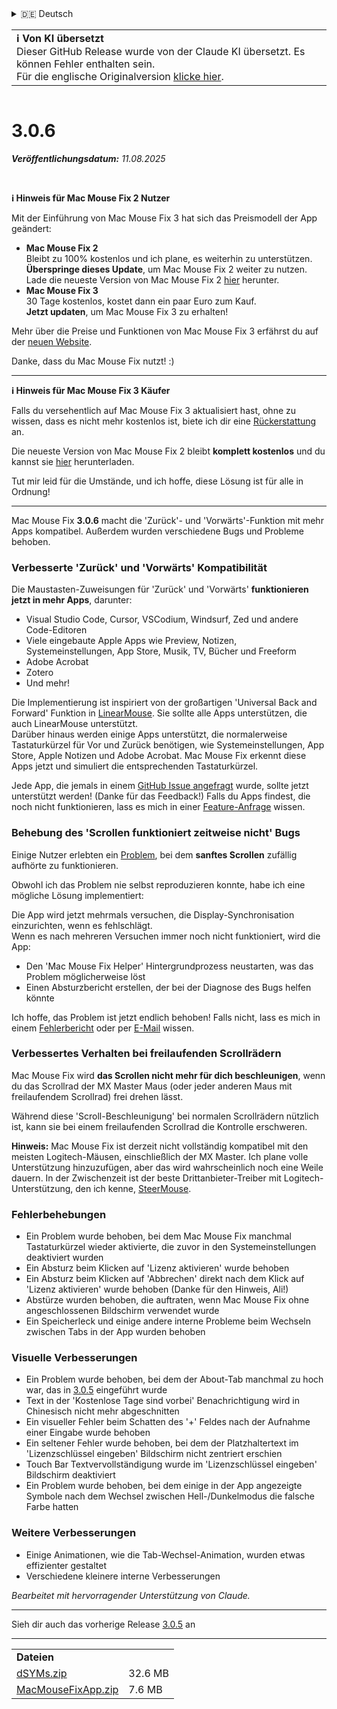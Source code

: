 <details>
<summary>🇩🇪 Deutsch</summary>

[🇬🇧 English (GitHub Release)](https://github.com/noah-nuebling/mac-mouse-fix/releases/tag/3.0.6)\
**🇩🇪 Deutsch**\
[🇻🇳 Tiếng Việt](https://redirect.macmousefix.com/?target=mmf-release&tag=3.0.6&locale=vi)\
[🇨🇳 中文 (简体)](https://redirect.macmousefix.com/?target=mmf-release&tag=3.0.6&locale=zh-Hans)\
[🇨🇳 中文 (繁體)](https://redirect.macmousefix.com/?target=mmf-release&tag=3.0.6&locale=zh-Hant)\
[🇭🇰 中文（香港)](https://redirect.macmousefix.com/?target=mmf-release&tag=3.0.6&locale=zh-HK)\
[🇰🇷 한국어](https://redirect.macmousefix.com/?target=mmf-release&tag=3.0.6&locale=ko)\
[Help translate Mac Mouse Fix to different languages!](https://github.com/noah-nuebling/mac-mouse-fix/discussions/731)
</details>
<table align=><td>
<b>ℹ️ Von KI übersetzt</b><br>
Dieser GitHub Release wurde von der Claude KI übersetzt. Es können Fehler enthalten sein.<br>
Für die englische Originalversion <a href="https://github.com/noah-nuebling/mac-mouse-fix/releases/tag/3.0.6">klicke hier</a>.
</td></table>

<table></table>

# 3.0.6
***Veröffentlichungsdatum:** 11.08.2025*

<br>

**ℹ️ Hinweis für Mac Mouse Fix 2 Nutzer**

Mit der Einführung von Mac Mouse Fix 3 hat sich das Preismodell der App geändert:

- **Mac Mouse Fix 2**\
Bleibt zu 100% kostenlos und ich plane, es weiterhin zu unterstützen.\
**Überspringe dieses Update**, um Mac Mouse Fix 2 weiter zu nutzen. Lade die neueste Version von Mac Mouse Fix 2 [hier](https://redirect.macmousefix.com/?target=mmf2-latest&locale=de) herunter.
- **Mac Mouse Fix 3**\
30 Tage kostenlos, kostet dann ein paar Euro zum Kauf.\
**Jetzt updaten**, um Mac Mouse Fix 3 zu erhalten!

Mehr über die Preise und Funktionen von Mac Mouse Fix 3 erfährst du auf der [neuen Website](https://macmousefix.com/).

Danke, dass du Mac Mouse Fix nutzt! :)

---

**ℹ️ Hinweis für Mac Mouse Fix 3 Käufer**

Falls du versehentlich auf Mac Mouse Fix 3 aktualisiert hast, ohne zu wissen, dass es nicht mehr kostenlos ist, biete ich dir eine [Rückerstattung](https://redirect.macmousefix.com/?target=mmf-apply-for-refund&locale=de) an.

Die neueste Version von Mac Mouse Fix 2 bleibt **komplett kostenlos** und du kannst sie [hier](https://redirect.macmousefix.com/?target=mmf2-latest&locale=de) herunterladen.

Tut mir leid für die Umstände, und ich hoffe, diese Lösung ist für alle in Ordnung!

---

Mac Mouse Fix **3.0.6** macht die 'Zurück'- und 'Vorwärts'-Funktion mit mehr Apps kompatibel.
Außerdem wurden verschiedene Bugs und Probleme behoben.

### Verbesserte 'Zurück' und 'Vorwärts' Kompatibilität

Die Maustasten-Zuweisungen für 'Zurück' und 'Vorwärts' **funktionieren jetzt in mehr Apps**, darunter:

- Visual Studio Code, Cursor, VSCodium, Windsurf, Zed und andere Code-Editoren
- Viele eingebaute Apple Apps wie Preview, Notizen, Systemeinstellungen, App Store, Musik, TV, Bücher und Freeform
- Adobe Acrobat
- Zotero
- Und mehr!

Die Implementierung ist inspiriert von der großartigen 'Universal Back and Forward' Funktion in [LinearMouse](https://github.com/linearmouse/linearmouse). Sie sollte alle Apps unterstützen, die auch LinearMouse unterstützt.\
Darüber hinaus werden einige Apps unterstützt, die normalerweise Tastaturkürzel für Vor und Zurück benötigen, wie Systemeinstellungen, App Store, Apple Notizen und Adobe Acrobat. Mac Mouse Fix erkennt diese Apps jetzt und simuliert die entsprechenden Tastaturkürzel.

Jede App, die jemals in einem [GitHub Issue angefragt](https://github.com/noah-nuebling/mac-mouse-fix/issues?q=state%3Aclosed%20label%3A%22Universal%20Back%20and%20Forward%22) wurde, sollte jetzt unterstützt werden! (Danke für das Feedback!)
Falls du Apps findest, die noch nicht funktionieren, lass es mich in einer [Feature-Anfrage](http://redirect.macmousefix.com/?target=mmf-feedback-feature-request&locale=de) wissen.

### Behebung des 'Scrollen funktioniert zeitweise nicht' Bugs

Einige Nutzer erlebten ein [Problem](https://github.com/noah-nuebling/mac-mouse-fix/issues?q=is%3Aissue%20state%3Aclosed%20stops%20working%20label%3A%22Scroll%20Stops%20Working%20Intermittently%22), bei dem **sanftes Scrollen** zufällig aufhörte zu funktionieren.

Obwohl ich das Problem nie selbst reproduzieren konnte, habe ich eine mögliche Lösung implementiert:

Die App wird jetzt mehrmals versuchen, die Display-Synchronisation einzurichten, wenn es fehlschlägt.\
Wenn es nach mehreren Versuchen immer noch nicht funktioniert, wird die App:

- Den 'Mac Mouse Fix Helper' Hintergrundprozess neustarten, was das Problem möglicherweise löst
- Einen Absturzbericht erstellen, der bei der Diagnose des Bugs helfen könnte

Ich hoffe, das Problem ist jetzt endlich behoben! Falls nicht, lass es mich in einem [Fehlerbericht](http://redirect.macmousefix.com/?target=mmf-feedback-bug-report&locale=de) oder per [E-Mail](http://redirect.macmousefix.com/?target=mailto-noah&locale=de) wissen.

### Verbessertes Verhalten bei freilaufenden Scrollrädern

Mac Mouse Fix wird **das Scrollen nicht mehr für dich beschleunigen**, wenn du das Scrollrad der MX Master Maus (oder jeder anderen Maus mit freilaufendem Scrollrad) frei drehen lässt.

Während diese 'Scroll-Beschleunigung' bei normalen Scrollrädern nützlich ist, kann sie bei einem freilaufenden Scrollrad die Kontrolle erschweren.

**Hinweis:** Mac Mouse Fix ist derzeit nicht vollständig kompatibel mit den meisten Logitech-Mäusen, einschließlich der MX Master. Ich plane volle Unterstützung hinzuzufügen, aber das wird wahrscheinlich noch eine Weile dauern. In der Zwischenzeit ist der beste Drittanbieter-Treiber mit Logitech-Unterstützung, den ich kenne, [SteerMouse](https://plentycom.jp/en/steermouse/).

### Fehlerbehebungen

- Ein Problem wurde behoben, bei dem Mac Mouse Fix manchmal Tastaturkürzel wieder aktivierte, die zuvor in den Systemeinstellungen deaktiviert wurden
- Ein Absturz beim Klicken auf 'Lizenz aktivieren' wurde behoben
- Ein Absturz beim Klicken auf 'Abbrechen' direkt nach dem Klick auf 'Lizenz aktivieren' wurde behoben (Danke für den Hinweis, Ali!)
- Abstürze wurden behoben, die auftraten, wenn Mac Mouse Fix ohne angeschlossenen Bildschirm verwendet wurde
- Ein Speicherleck und einige andere interne Probleme beim Wechseln zwischen Tabs in der App wurden behoben

### Visuelle Verbesserungen

- Ein Problem wurde behoben, bei dem der About-Tab manchmal zu hoch war, das in [3.0.5](https://redirect.macmousefix.com/?target=mmf-release&tag=3.0.5&locale=de) eingeführt wurde
- Text in der 'Kostenlose Tage sind vorbei' Benachrichtigung wird in Chinesisch nicht mehr abgeschnitten
- Ein visueller Fehler beim Schatten des '+' Feldes nach der Aufnahme einer Eingabe wurde behoben
- Ein seltener Fehler wurde behoben, bei dem der Platzhaltertext im 'Lizenzschlüssel eingeben' Bildschirm nicht zentriert erschien
- Touch Bar Textvervollständigung wurde im 'Lizenzschlüssel eingeben' Bildschirm deaktiviert
- Ein Problem wurde behoben, bei dem einige in der App angezeigte Symbole nach dem Wechsel zwischen Hell-/Dunkelmodus die falsche Farbe hatten

### Weitere Verbesserungen

- Einige Animationen, wie die Tab-Wechsel-Animation, wurden etwas effizienter gestaltet
- Verschiedene kleinere interne Verbesserungen

*Bearbeitet mit hervorragender Unterstützung von Claude.*

---

Sieh dir auch das vorherige Release [3.0.5](https://redirect.macmousefix.com/?target=mmf-release&tag=3.0.5&locale=de) an

---

<table align="start">
<tr>
    <td colspan=2>
        <b>Dateien</b>
    </td>
</tr>
<tr>
    <td><a href="https://github.com/noah-nuebling/mac-mouse-fix/releases/download/3.0.6/dSYMs.zip">dSYMs.zip</a></td>
    <td>32.6 MB</td>
</tr>
<tr>
    <td><a href="https://github.com/noah-nuebling/mac-mouse-fix/releases/download/3.0.6/MacMouseFixApp.zip">MacMouseFixApp.zip</a></td>
    <td>7.6 MB</td>
</tr>
</table>